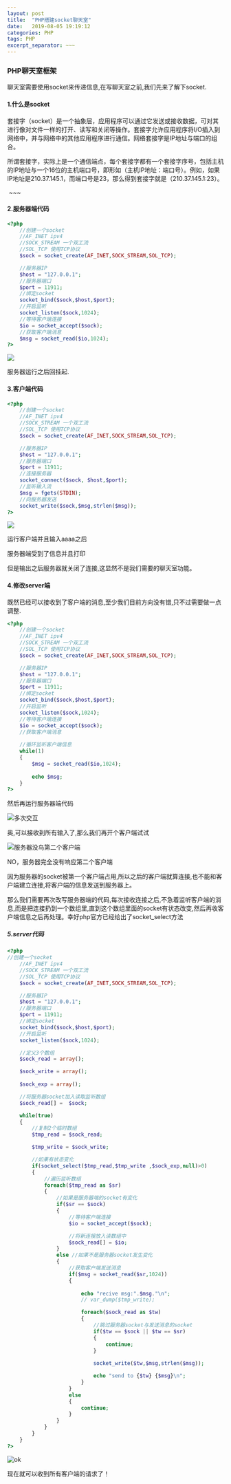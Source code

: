 ```yaml
---
layout: post
title:  "PHP搭建socket聊天室"
date:   2019-08-05 19:19:12
categories: PHP
tags: PHP
excerpt_separator: ~~~
---
```

### PHP聊天室框架



​		聊天室需要使用socket来传递信息,在写聊天室之前,我们先来了解下socket.

#### 1.什么是socket

​		套接字（socket）是一个抽象层，应用程序可以通过它发送或接收数据，可对其进行像对文件一样的打开、读写和关闭等操作。套接字允许应用程序将I/O插入到网络中，并与网络中的其他应用程序进行通信。网络套接字是IP地址与端口的组合。

​		所谓套接字，实际上是一个通信端点，每个套接字都有一个套接字序号，包括主机的IP地址与一个16位的主机端口号，即形如（主机IP地址：端口号）。例如，如果IP地址是210.37.145.1，而端口号是23，那么得到套接字就是（210.37.145.1:23）。

​    ~~~

#### 2.服务器端代码

```php
<?php
	//创建一个socket
    //AF_INET ipv4
    //SOCK_STREAM 一个双工流
    //SOL_TCP 使用TCP协议
	$sock = socket_create(AF_INET,SOCK_STREAM,SOL_TCP);

	//服务器IP
	$host = "127.0.0.1";
	//服务器端口
	$port = 11911;
	//绑定socket
	socket_bind($sock,$host,$port);
	//开启监听	
	socket_listen($sock,1024);
	//等待客户端连接
	$io = socket_accept($sock);
	//获取客户端消息
	$msg = socket_read($io,1024);
?>

```





![]("/assets/socketserver1.png")



服务器运行之后回挂起.



#### 3.客户端代码

```php
<?php
	//创建一个socket
    //AF_INET ipv4
    //SOCK_STREAM 一个双工流
    //SOL_TCP 使用TCP协议
	$sock = socket_create(AF_INET,SOCK_STREAM,SOL_TCP);

	//服务器IP
	$host = "127.0.0.1";
	//服务器端口
	$port = 11911;
	//连接服务器
	socket_connect($sock, $host,$port);
	//监听输入流
	$msg = fgets(STDIN);
	//向服务器发送
	socket_write($sock,$msg,strlen($msg));
?>
```



![](/assets/socketClient.png)



运行客户端并且输入aaaa之后

服务器端受到了信息并且打印

但是输出之后服务器就关闭了连接,这显然不是我们需要的聊天室功能。



#### 4.修改server端

既然已经可以接收到了客户端的消息,至少我们目前方向没有错,只不过需要做一点调整.

````php
<?php
	//创建一个socket
    //AF_INET ipv4
    //SOCK_STREAM 一个双工流
    //SOL_TCP 使用TCP协议
	$sock = socket_create(AF_INET,SOCK_STREAM,SOL_TCP);

	//服务器IP
	$host = "127.0.0.1";
	//服务器端口
	$port = 11911;
	//绑定socket
	socket_bind($sock,$host,$port);
	//开启监听	
	socket_listen($sock,1024);
	//等待客户端连接
	$io = socket_accept($sock);
	//获取客户端消息
	
	//循环监听客户端信息
	while(1)
	{
		$msg = socket_read($io,1024);
	
		echo $msg;
	}
?>
````

然后再运行服务器端代码



![多次交互](/assets/serverwhile.png)



奥,可以接收到所有输入了,那么我们再开个客户端试试

![服务器没鸟第二个客户端](/assets/serverthree.png)



NO，服务器完全没有响应第二个客户端



​		因为服务器的socket被第一个客户端占用,所以之后的客户端就算连接,也不能和客户端建立连接,将客户端的信息发送到服务器上。

​		那么我们需要再次改写服务器端的代码,每次接收连接之后,不急着监听客户端的消息,而是把连接扔到一个数组里,直到这个数组里面的socket有状态改变,然后再收客户端信息之后再处理。幸好php官方已经给出了socket_select方法



##### 5.server代码

```php
<?php
//创建一个socket
    //AF_INET ipv4
    //SOCK_STREAM 一个双工流
    //SOL_TCP 使用TCP协议
	$sock = socket_create(AF_INET,SOCK_STREAM,SOL_TCP);

	//服务器IP
	$host = "127.0.0.1";
	//服务器端口
	$port = 11911;
	//绑定socket
	socket_bind($sock,$host,$port);
	//开启监听	
	socket_listen($sock,1024);

	//定义3个数组
	$sock_read = array();

	$sock_write = array();
	
	$sock_exp = array();

	//将服务器socket加入读取监听数组
	$sock_read[] =  $sock;

	while(true)
	{
        //复制2个临时数组
		$tmp_read = $sock_read;

		$tmp_write = $sock_write;

        //如果有状态变化
		if(socket_select($tmp_read,$tmp_write ,$sock_exp,null)>0)
		{
            //遍历监听数组
			foreach($tmp_read as $sr)
			{
                //如果是服务器端的socket有变化
				if($sr == $sock)
				{
					//等待客户端连接
					$io = socket_accept($sock);

                    //将新连接放入读数组中
					$sock_read[] = $io;
				}
				else //如果不是服务器socket发生变化
				{
					//获取客户端发送消息
					if($msg = socket_read($sr,1024))
					{
					
						echo "recive msg:".$msg."\n";
						// var_dump($tmp_write);

						foreach($sock_read as $tw)
						{
                            //跳过服务器socket与发送消息的socket
							if($tw == $sock || $tw == $sr)
							{
								continue;
							}
						
							socket_write($tw,$msg,strlen($msg));

							echo "send to {$tw} {$msg}\n";
						}		
					}
					else
					{
						continue;
					}
				}
			}
		}
	}
?>

```

![ok](/assets/serverall.png)



现在就可以收到所有客户端的请求了！


~~~

~~~